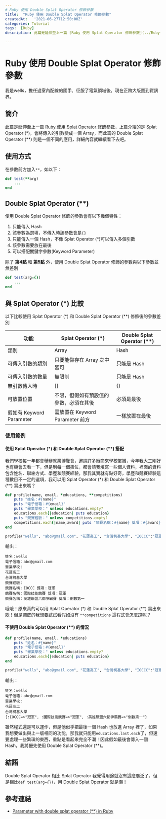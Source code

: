 ```yaml
---
# Ruby 使用 Double Splat Operator 修飾參數
title:  "Ruby 使用 Double Splat Operator 修飾參數"
createdAt:   '2021-06-27T12:50:00Z'
categories: Tutorial
tags:  [Ruby]
description: 此篇是延伸至上一篇 [Ruby 使用 Splat Operator 修飾參數](../Ruby-使用-Splat-Operator-修飾參數/index.html)，上篇介紹的是 Splat Operator (*)，會將傳入的引數變成一個 Array，而此篇的 Double Splat Operator (**) 則是一個不同的應用，詳細內容就繼續看下去吧。

---
```

# Ruby 使用 Double Splat Operator 修飾參數
我是wells，擔任過室內配線的國手，征服了電氣領域後，現在正跨大版圖到資訊界。
## 簡介
此篇是延伸至上一篇 [Ruby 使用 Splat Operator 修飾參數](../Ruby-使用-Splat-Operator-修飾參數/index.html)，上篇介紹的是 Splat Operator (*)，會將傳入的引數變成一個 Array，而此篇的 Double Splat Operator (**) 則是一個不同的應用，詳細內容就繼續看下去吧。

## 使用方式
在參數前方加入`**`，如以下：
```ruby
def test(**arg)
    ...
end
```

## Double Splat Operator (**)
使用 Double Splat Operator  修飾的參數會有以下幾個特性：
1. 只能傳入 Hash
2. 該參數為選填，不傳入時該參數會是`{}`
3. 只能傳入一個 Hash，不像 Splat Operator (*)可以傳入多個引數
4. 該參數需要放在最後
5. 可以搭配關鍵字參數(Keyword Parameter)

除了 **第4點** 和 **第5點** 外，使用 Double Splat Operator  修飾的參數與以下參數並無差別
```ruby
def test(arg={})
    ...
end
```

## 與 Splat Operator (*) 比較
以下比較使用 Splat Operator (*) 和 Double Splat Operator (**) 修飾後的參數差別

| 功能                     | Splat Operator (*)                     | Double Splat Operator (**) |
| ------------------------ | -------------------------------------- | -------------------------- |
| 類別                     | Array                                  | Hash                       |
| 可傳入引數的類別         | 只要能儲存在 Array 之中皆可            | 只能是 Hash                |
| 可傳入引數的數量         | 無限制                                 | 只能是 Hash                |
| 無引數傳入時             | []                                     | {}                         |
| 可放置位置               | 不限，但假如有預設值的參數，必須在其後 | 必須是最後                 |
| 假如有 Keyword Parameter | 需放置在 Keyword Parameter 前方        | 一樣放置在最後             |

### 使用範例
#### 使用 Splat Operator (*) 和 Double Splat Operator (**) 搭配
我們學校每一年都會舉辦就業博覽會，邀請許多廠商來學校擺攤，今年我大三剛好也有機會去看一下，但是到每一個攤位，都會請我填寫一些個人資料，裡面的資料包含姓名、聯絡方式、學歷和競賽經驗，那我其實就有點好奇，學歷和競賽經驗這種數目不一定的選項，我可以用 Splat Operator (*) 和 Double Splat Operator (**) 寫出來嗎？

```ruby
def profile(name, email, *educations, **competitions)
    puts "姓名：#{name}"
    puts "電子信箱：#{email}"
    puts "畢業學校：" unless educations.empty?
    educations.each{|education| puts education}
    puts "競賽經驗：" unless competitions.empty?
    competitions.each{|name,award| puts "競賽名稱：#{name} 獎項：#{award}"}
end

profile("wells", "abc@gmail.com", "花蓮高工", "台灣柯基大學", "IOCCC":"冠軍", "國際技能競賽": "冠軍", "英雄聯盟六都爭霸賽":"倒數第一")
```
輸出：
```
姓名：wells
電子信箱：abc@gmail.com
畢業學校：
花蓮高工
台灣柯基大學
競賽經驗：
競賽名稱：IOCCC 獎項：冠軍
競賽名稱：國際技能競賽 獎項：冠軍
競賽名稱：英雄聯盟六都爭霸賽 獎項：倒數第一
```
哦哦！原來真的可以用 Splat Operator (*) 和 Double Splat Operator (**) 寫出來欸！但是調皮的我想要試試看假如沒有 `**competitions` 這程式會怎麼跑呢？
#### 不使用 Double Splat Operator (**) 的情況

```ruby
def profile(name, email, *educations)
    puts "姓名：#{name}"
    puts "電子信箱：#{email}"
    puts "畢業學校：" unless educations.empty?
    educations.each{|education| puts education}
end

profile("wells", "abc@gmail.com", "花蓮高工", "台灣柯基大學", "IOCCC":"冠軍", "國際技能競賽": "冠軍", "英雄聯盟六都爭霸賽":"倒數第一")
```
輸出：
```
姓名：wells
電子信箱：abc@gmail.com
畢業學校：
花蓮高工
台灣柯基大學
{:IOCCC=>"冠軍", :國際技能競賽=>"冠軍", :英雄聯盟六都爭霸賽=>"倒數第一"}
```
雖然程式還是可以運作，但是他似乎把最後一個 Hash 也放進 Array 裡了，如果我想要做出與上一版相同的功能，那我就只能用`educations.last.each`了，但還要處理一些繁瑣的東西，重點是看起來完全不潮！因此假如最後會傳入一個 Hash，我將優先使用 Double Splat Operator (**)。

## 結語
Double Splat Operator 相比 Splat Operator 我覺得用途就沒有這麼廣泛了，但是相比`def test(arg={})`，用 Double Splat Operator 就是潮！

## 參考連結
- [Parameter with double splat operator (**) in Ruby](https://medium.com/@sologoubalex/parameter-with-double-splat-operator-in-ruby-d944d234de34)
